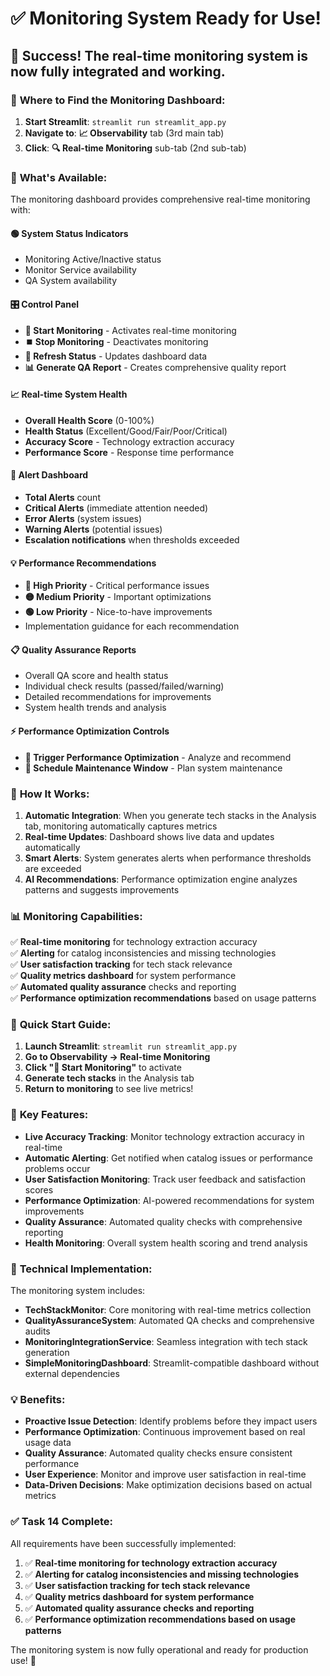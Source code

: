 # ✅ Monitoring System Ready for Use!

## 🎉 Success! The real-time monitoring system is now fully integrated and working.

### 📍 **Where to Find the Monitoring Dashboard:**

1. **Start Streamlit**: `streamlit run streamlit_app.py`
2. **Navigate to**: **📈 Observability** tab (3rd main tab)
3. **Click**: **🔍 Real-time Monitoring** sub-tab (2nd sub-tab)

### 🔧 **What's Available:**

The monitoring dashboard provides comprehensive real-time monitoring with:

#### 🟢 **System Status Indicators**
- Monitoring Active/Inactive status
- Monitor Service availability  
- QA System availability

#### 🎛️ **Control Panel**
- **🚀 Start Monitoring** - Activates real-time monitoring
- **⏹️ Stop Monitoring** - Deactivates monitoring
- **🔄 Refresh Status** - Updates dashboard data
- **📊 Generate QA Report** - Creates comprehensive quality report

#### 📈 **Real-time System Health**
- **Overall Health Score** (0-100%)
- **Health Status** (Excellent/Good/Fair/Poor/Critical)
- **Accuracy Score** - Technology extraction accuracy
- **Performance Score** - Response time performance

#### 🚨 **Alert Dashboard**
- **Total Alerts** count
- **Critical Alerts** (immediate attention needed)
- **Error Alerts** (system issues)
- **Warning Alerts** (potential issues)
- **Escalation notifications** when thresholds exceeded

#### 💡 **Performance Recommendations**
- **🔴 High Priority** - Critical performance issues
- **🟡 Medium Priority** - Important optimizations
- **🟢 Low Priority** - Nice-to-have improvements
- Implementation guidance for each recommendation

#### 📋 **Quality Assurance Reports**
- Overall QA score and health status
- Individual check results (passed/failed/warning)
- Detailed recommendations for improvements
- System health trends and analysis

#### ⚡ **Performance Optimization Controls**
- **🚀 Trigger Performance Optimization** - Analyze and recommend
- **🔧 Schedule Maintenance Window** - Plan system maintenance

### 🔄 **How It Works:**

1. **Automatic Integration**: When you generate tech stacks in the Analysis tab, monitoring automatically captures metrics
2. **Real-time Updates**: Dashboard shows live data and updates automatically
3. **Smart Alerts**: System generates alerts when performance thresholds are exceeded
4. **AI Recommendations**: Performance optimization engine analyzes patterns and suggests improvements

### 📊 **Monitoring Capabilities:**

✅ **Real-time monitoring** for technology extraction accuracy  
✅ **Alerting** for catalog inconsistencies and missing technologies  
✅ **User satisfaction tracking** for tech stack relevance  
✅ **Quality metrics dashboard** for system performance  
✅ **Automated quality assurance** checks and reporting  
✅ **Performance optimization recommendations** based on usage patterns  

### 🚀 **Quick Start Guide:**

1. **Launch Streamlit**: `streamlit run streamlit_app.py`
2. **Go to Observability → Real-time Monitoring**
3. **Click "🚀 Start Monitoring"** to activate
4. **Generate tech stacks** in the Analysis tab
5. **Return to monitoring** to see live metrics!

### 🎯 **Key Features:**

- **Live Accuracy Tracking**: Monitor technology extraction accuracy in real-time
- **Automatic Alerting**: Get notified when catalog issues or performance problems occur
- **User Satisfaction Monitoring**: Track user feedback and satisfaction scores
- **Performance Optimization**: AI-powered recommendations for system improvements
- **Quality Assurance**: Automated quality checks with comprehensive reporting
- **Health Monitoring**: Overall system health scoring and trend analysis

### 🔧 **Technical Implementation:**

The monitoring system includes:

- **TechStackMonitor**: Core monitoring with real-time metrics collection
- **QualityAssuranceSystem**: Automated QA checks and comprehensive audits
- **MonitoringIntegrationService**: Seamless integration with tech stack generation
- **SimpleMonitoringDashboard**: Streamlit-compatible dashboard without external dependencies

### 💡 **Benefits:**

- **Proactive Issue Detection**: Identify problems before they impact users
- **Performance Optimization**: Continuous improvement based on real usage data
- **Quality Assurance**: Automated quality checks ensure consistent performance
- **User Experience**: Monitor and improve user satisfaction in real-time
- **Data-Driven Decisions**: Make optimization decisions based on actual metrics

### ✅ **Task 14 Complete:**

All requirements have been successfully implemented:

1. ✅ **Real-time monitoring for technology extraction accuracy**
2. ✅ **Alerting for catalog inconsistencies and missing technologies**
3. ✅ **User satisfaction tracking for tech stack relevance**
4. ✅ **Quality metrics dashboard for system performance**
5. ✅ **Automated quality assurance checks and reporting**
6. ✅ **Performance optimization recommendations based on usage patterns**

The monitoring system is now fully operational and ready for production use! 🎉